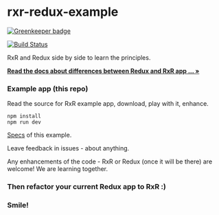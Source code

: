 # rxr-redux-example

[![Greenkeeper badge](https://badges.greenkeeper.io/dacz/rxr-redux-example.svg)](https://greenkeeper.io/)

[![Build Status](https://travis-ci.org/dacz/rxr-redux-example.svg?branch=master)](https://travis-ci.org/dacz/rxr-redux-example)

RxR and Redux side by side to learn the principles.

**[Read the docs about differences between Redux and RxR app ... &raquo;](./docs/README.md)**

### Example app (this repo)

Read the source for RxR example app, download, play with it, enhance.

```
npm install
npm run dev
```

[Specs](./specs/SPECS.md) of this example.

Leave feedback in issues - about anything.

Any enhancements of the code - RxR or Redux (once it will be there) are welcome! We are learning together.

### Then refactor your current Redux app to RxR :)

### Smile!
